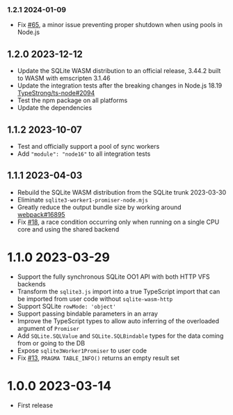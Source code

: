 ### 1.2.1 2024-01-09

- Fix [#65](https://github.com/mmomtchev/sqlite-wasm-http/issues/65), a minor issue preventing proper shutdown when using pools in Node.js

## 1.2.0 2023-12-12

- Update the SQLite WASM distribution to an official release, 3.44.2 built to WASM with emscripten 3.1.46
- Update the integration tests after the breaking changes in Node.js 18.19 [TypeStrong/ts-node#2094](https://github.com/TypeStrong/ts-node/issues/2094)
- Test the npm package on all platforms
- Update the dependencies

## 1.1.2 2023-10-07

- Test and officially support a pool of sync workers
- Add `"module": "node16"` to all integration tests

## 1.1.1 2023-04-03

- Rebuild the SQLite WASM distribution from the SQLite trunk 2023-03-30
- Eliminate `sqlite3-worker1-promiser-node.mjs`
- Greatly reduce the output bundle size by working around [webpack#16895](https://github.com/webpack/webpack/issues/16895)
- Fix [#18](https://github.com/mmomtchev/sqlite-wasm-http/issues/18), a race condition occurring only when running on a single CPU core and using the shared backend

# 1.1.0 2023-03-29

- Support the fully synchronous SQLite OO1 API with both HTTP VFS backends
- Transform the `sqlite3.js` import into a true TypeScript import that can be imported from user code without `sqlite-wasm-http`
- Support SQLite `rowMode: 'object'`
- Support passing bindable parameters in an array
- Improve the TypeScript types to allow auto inferring of the overloaded argument of `Promiser`
- Add `SQLite.SQLValue` and `SQLite.SQLBindable` types for the data coming from or going to the DB
- Expose `sqlite3Worker1Promiser` to user code
- Fix [#13](https://github.com/mmomtchev/sqlite-wasm-http/issues/13), `PRAGMA TABLE_INFO()` returns an empty result set

# 1.0.0 2023-03-14

- First release

